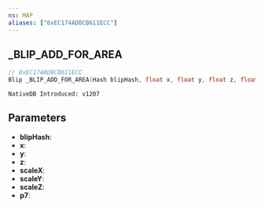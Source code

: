 ```yaml
---
ns: MAP
aliases: ["0xEC174ADBCB611ECC"]
---
```

## _BLIP_ADD_FOR_AREA

```c
// 0xEC174ADBCB611ECC
Blip _BLIP_ADD_FOR_AREA(Hash blipHash, float x, float y, float z, float scaleX, float scaleY, float scaleZ, int p7);
```

```
NativeDB Introduced: v1207
```

## Parameters
* **blipHash**:
* **x**:
* **y**:
* **z**:
* **scaleX**:
* **scaleY**:
* **scaleZ**:
* **p7**:
